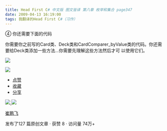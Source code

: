 ```yaml
---
title: Head First C# 中文版 图文皆译 第八章 枚举和集合 page347
date: 2009-04-13 16:19:00
tags: 我翻译的Head First C#（习作）
---
```

④  你还需要下面的代码

你需要你之前写的Card类、Deck类和CardComparer_byValue类的代码。你还需要给Deck类添加一些方法...你需要先理解这些方法然后才可
以使用它们。

![](https://p-blog.csdn.net/images/p_blog_csdn_net/cuipengfei1/EntryImages/20090413/2009-04-13_16-02-28.jpg)

![](https://p-blog.csdn.net/images/p_blog_csdn_net/cuipengfei1/EntryImages/20090413/2009-04-13_16-13-38.jpg)

  * [ 点赞  ](javascript:;)
  * [ 收藏  ](javascript:;)
  * [ 分享 ](javascript:;)

[ ![](https://profile.csdnimg.cn/5/2/5/3_cuipengfei1)
![](https://g.csdnimg.cn/static/user-reg-year/1x/11.png)
](https://blog.csdn.net/cuipengfei1)

[ 崔鹏飞 ](https://blog.csdn.net/cuipengfei1)

发布了127 篇原创文章  ·  获赞 8  ·  访问量 74万+

